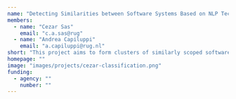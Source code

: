 ```yaml
---
name: "Detecting Similarities between Software Systems Based on NLP Techniques"
members:
  - name: "Cezar Sas"
    email: "c.a.sas@rug"
  - name: "Andrea Capiluppi"
    email: "a.capiluppi@rug.nl"
short: "This project aims to form clusters of similarly scoped software systems, based on an NLP-informed taxonomy. This is similar to a biological classification, where different species (i.e., software systems) might share very few similarities, but they might belong to the same family (i.e., application domain)"
homepage: ""
image: "images/projects/cezar-classification.png"
funding:
  - agency: ""
    number: ""
---
```

